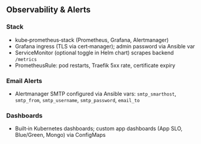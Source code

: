 ## Observability & Alerts

### Stack
- kube‑prometheus‑stack (Prometheus, Grafana, Alertmanager)
- Grafana ingress (TLS via cert‑manager); admin password via Ansible var
- ServiceMonitor (optional toggle in Helm chart) scrapes backend `/metrics`
- PrometheusRule: pod restarts, Traefik 5xx rate, certificate expiry

### Email Alerts
- Alertmanager SMTP configured via Ansible vars: `smtp_smarthost`, `smtp_from`, `smtp_username`, `smtp_password`, `email_to`

### Dashboards
- Built‑in Kubernetes dashboards; custom app dashboards (App SLO, Blue/Green, Mongo) via ConfigMaps


